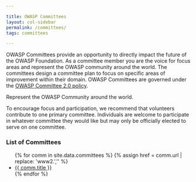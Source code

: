 ```yaml
---

title: OWASP Committees
layout: col-sidebar
permalink: /committees/
tags: committees

---
```


OWASP Committees provide an opportunity to directly impact the future of the OWASP Foundation. As a committee member you are the voice for focus areas and represent the OWASP community around the world. The committees design a committee plan to focus on specific areas of improvement within their domain. OWASP Committees are governed under the [OWASP Committee 2.0 policy](https://policy.owasp.org/operational/committees.html).


<p class="callout-mono left">Represent the OWASP Community around the world.</p>

To encourage focus and participation, we recommend that volunteers contribute to one primary committee. Individuals are welcome to participate in whatever committee they would like but may only be officially elected to serve on one committee.

### List of Committees

<ul>
{% for comm in site.data.committees %}
    {% assign href = comm.url | replace: 'www2.','' %}
    <li><a href='{{ href }}'>{{ comm.title }}</a></li>
{% endfor %}
</ul>
